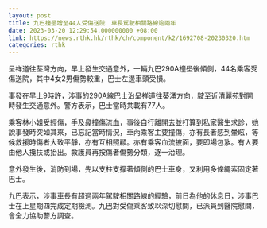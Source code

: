 ```yaml
---
layout: post
title: 九巴撞壆增至44人受傷送院　車長駕駛相關路線逾兩年
date: 2023-03-20 12:29:54.000000000 +08:00
link: https://news.rthk.hk/rthk/ch/component/k2/1692708-20230320.htm
categories: rthk
---
```


呈祥道往荃灣方向，早上發生交通意外，一輛九巴290A撞壆後傾側，44名乘客受傷送院，其中4女2男傷勢較重，巴士左邊車頭受損。

事發在早上9時許，涉事的290A線巴士沿呈祥道往葵涌方向，駛至近清麗苑對開時發生交通意外。警方表示，巴士當時共載有77人。

乘客林小姐受輕傷，手及鼻撞傷流血，事後自行離開去並打算到私家醫生求診，她說事發時突如其來，已忘記當時情況，車內乘客主要撞傷，亦有長者感到暈眩，等候救援時傷者大致平靜，亦有互相照顧。亦有乘客血流披面，要即場包紥。有人要由他人攙扶或抬出。救護員再按傷者傷勢分類，逐一治理。

意外發生後，消防到場，先以支柱支撑著傾側的巴士車身，又利用多條繩索固定著巴士。

九巴表示，涉事車長有超過兩年駕駛相關路線的經驗，前日為他的休息日，涉事巴士在上星期四完成定期檢測。九巴對受傷乘客致以深切慰問，已派員到醫院慰問，會全力協助警方調查。
